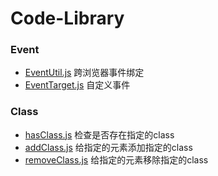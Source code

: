 # Code-Library

### Event
* [EventUtil.js](./js/Event/EventUtil) 跨浏览器事件绑定
* [EventTarget.js](./js/Event/EventTarget) 自定义事件

### Class
* [hasClass.js](./js/Class/hasClass) 检查是否存在指定的class
* [addClass.js](./js/Class/addClass) 给指定的元素添加指定的class
* [removeClass.js](./js/Class/removeClass) 给指定的元素移除指定的class
